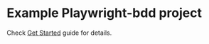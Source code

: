# Example Playwright-bdd project

Check [Get Started](https://github.com/vitalets/playwright-bdd#get-started) guide for details.